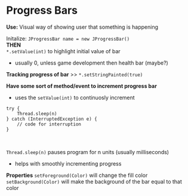 # Progress Bars
**Use:** Visual way of showing user that something is happening 

Initalize: `JProgressBar name = new JProgressBar()` <br> 
**THEN** <br> 
`*.setValue(int)` to highlight initial value of bar
- usually 0, unless game development then health bar (maybe?)

**Tracking progress of bar** >> `*.setStringPainted(true)`

**Have some sort of method/event to increment progress bar** 
- uses the `setValue(int)` to continuosly increment 

``` 
try {
    Thread.sleep(n)
} catch (InterruptedException e) {
    // code for interruption
}
```
<br> 

`Thread.sleep(n)` pauses program for n units (usually milliseconds) 
- helps with smoothly incrementing progress

**Properties**
`setForeground(Color)` will change the fill color <br> 
`setBackground(Color)` will make the background of the bar equal to that color
